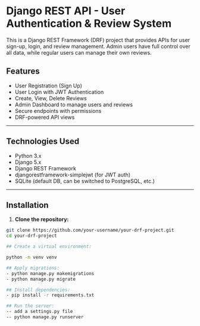 # Django REST API - User Authentication & Review System

This is a Django REST Framework (DRF) project that provides APIs for user sign-up, login, and review management. Admin users have full control over all data, while regular users can manage their own reviews.

## Features

- User Registration (Sign Up)
- User Login with JWT Authentication
- Create, View, Delete Reviews
- Admin Dashboard to manage users and reviews
- Secure endpoints with permissions
- DRF-powered API views

---

## Technologies Used

- Python 3.x
- Django 5.x
- Django REST Framework
- djangorestframework-simplejwt (for JWT auth)
- SQLite (default DB, can be switched to PostgreSQL, etc.)

---

## Installation

1. **Clone the repository:**

```bash
git clone https://github.com/your-username/your-drf-project.git
cd your-drf-project

## Create a virtual environment:

python -m venv venv

## Apply migrations:
- python manage.py makemigrations
- python manage.py migrate

## Install dependencies:
- pip install -r requirements.txt

## Run the server:
-- add a settings.py file
-- python manage.py runserver

